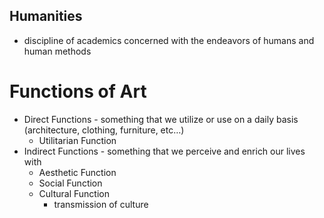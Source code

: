 ## Humanities

- discipline of academics concerned with the endeavors of humans and human methods

# Functions of Art

- Direct Functions - something that we utilize or use on a daily basis (architecture, clothing, furniture, etc…)
    - Utilitarian Function
- Indirect Functions - something that we perceive and enrich our lives with
    - Aesthetic Function
    - Social Function
    - Cultural Function
        - transmission of culture